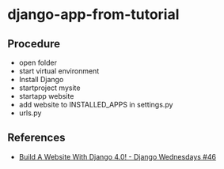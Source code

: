 # django-app-from-tutorial

## Procedure

- open folder
- start virtual environment
- Install Django
- startproject mysite
- startapp website
- add website to INSTALLED_APPS in settings.py
- urls.py

## References

- [Build A Website With Django 4.0! - Django Wednesdays #46](https://youtu.be/ey8EXTjRuag?t=198)
